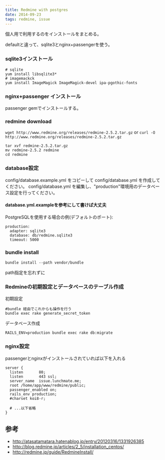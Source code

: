 ```yaml
---
title: Redmine with postgres
date: 2014-09-23
tags: redmine, issue
---
```


個人用で利用するのをインストールをまとめる。

defaultと違って、sqlite3とnginx+passengerを使う。


### sqlite3インストール

```
# sqlite
yum install libsqlite3*
# imagemackck
yum install ImageMagick ImageMagick-devel ipa-pgothic-fonts
```

### nginx+passenger インストール

passenger gemでインストールする。


### redmine download

`wget http://www.redmine.org/releases/redmine-2.5.2.tar.gz`
or
`curl -O http://www.redmine.org/releases/redmine-2.5.2.tar.gz`

```
tar xvf redmine-2.5.2.tar.gz
mv redmine-2.5.2 redmine
cd redmine
```

### database設定

config/database.example.yml をコピーして config/database.yml を作成してください。 
config/database.yml を編集し、"production"環境用のデータベース設定を行ってください。


#### database.yml.exampleを参考にして書けば大丈夫
PostgreSQLを使用する場合の例(デフォルトのポート):

````
production:
  adapter: sqlite3
  database: db/redmine.sqlite3
  timeout: 5000
````

### bundle install

`bundle install --path vendor/bundle`

path指定を忘れずに

### Redmineの初期設定とデータベースのテーブル作成

初期設定
```
#bundle 経由でこれからも操作を行う
bundle exec rake generate_secret_token
```

データベース作成
```
RAILS_ENV=production bundle exec rake db:migrate
```

### nginx設定

passengerとnginxがインストールされていれば以下を入れる

```
server {
  listen       80;
  listen       443 ssl;
  server_name  issue.lunchmate.me;
  root /home/app/www/redmine/public;
  passenger_enabled on;
  rails_env production;
  #charset koi8-r;
  
  # ...以下省略
}
```

## 参考

* <http://atasatamatara.hatenablog.jp/entry/20120316/1331926385>
* <http://blog.redmine.jp/articles/2_5/installation_centos/>
* <http://redmine.jp/guide/RedmineInstall/>


